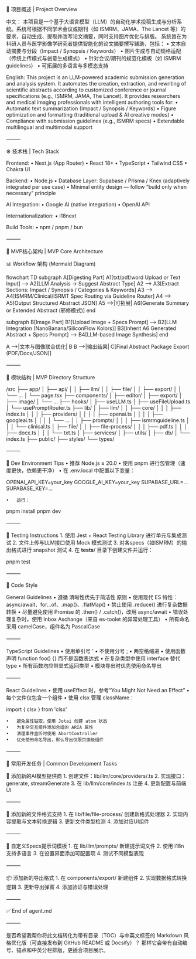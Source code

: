 🧩 项目概述 | Project Overview

中文：
本项目是一个基于大语言模型（LLM）的自动化学术投稿生成与分析系统。系统可根据不同学术会议或期刊（如 ISMRM、JAMA、The Lancet 等）的要求，自动生成、提取并改写论文摘要，同时支持图片优化与排版。
系统旨在为科研人员与医学影像学研究者提供智能化的论文摘要撰写辅助，包括：
	•	文本自动摘要与分段（Impact / Synopsis / Keywords）
	•	图片生成与自动规格适配（传统上传模式与创意生成模式）
	•	针对会议/期刊的规范化模板（如 ISMRM guidelines）
	•	可拓展的多语言与多模态支持

English:
This project is an LLM-powered academic submission generation and analysis system. It automates the creation, extraction, and rewriting of scientific abstracts according to customized conference or journal specifications (e.g., ISMRM, JAMA, The Lancet).
It provides researchers and medical imaging professionals with intelligent authoring tools for:
	•	Automatic text summarization (Impact / Synopsis / Keywords)
	•	Figure optimization and formatting (traditional upload & AI creative modes)
	•	Compliance with submission guidelines (e.g., ISMRM specs)
	•	Extendable multilingual and multimodal support

⸻

⚙️ 技术栈 | Tech Stack

Frontend:
	•	Next.js (App Router)
	•	React 18+
	•	TypeScript
	•	Tailwind CSS
	•	Chakra UI

Backend:
	•	Node.js
	•	Database Layer: Supabase / Prisma / Knex (adaptively integrated per use case)
	•	Minimal entity design — follow “build only when necessary” principle

AI Integration:
	•	Google AI (native integration)
	•	OpenAI API

Internationalization:
	•	i18next

Build Tools:
	•	npm / pnpm / bun

⸻

🧠 MVP核心架构 | MVP Core Architecture

📊 Workflow 架构 (Mermaid Diagram)

flowchart TD
  subgraph A[Digesting Part]
    A1[txt/pdf/word Upload or Text Input] --> A2[LLM Analysis → Suggest Abstract Type]
    A2 --> A3[Extract Sections: Impact / Synopsis / Categories & Keywords]
    A3 --> A4[ISMRM/Clinical/ISRMT Spec Routing via Guideline Router]
    A4 --> A5[Output Structured Abstract JSON]
    A5 -->|可拓展| A6[Generate Summary or Extended Abstract (邪修模式)]
  end

  subgraph B[Image Part]
    B1[Upload Image + Specs Prompt] --> B2[LLM Integration (NanoBanana/SiliconFlow Kolors)]
    B3[Inherit A6 Generated Abstract + Specs Prompt] --> B4[LLM-based Image Synthesis]
  end

  A -->|文本与图像联合优化| B
  B -->|输出结果| C[Final Abstract Package Export (PDF/Docx/JSON)]


⸻

🧩 模块结构 | MVP Directory Structure

/src
├── app/
│   ├── api/
│   │   ├── llm/
│   │   ├── file/
│   │   ├── export/
│   │   └── ...
│   └── page.tsx
├── components/
│   ├── editor/
│   ├── export/
│   ├── image/
│   └── ...
├── hooks/
│   ├── useLLM.ts
│   ├── useFileUpload.ts
│   └── usePromptRouter.ts
├── lib/
│   ├── llm/
│   │   ├── core/
│   │   │   ├── index.ts
│   │   │   ├── providers/
│   │   │   │   ├── openai.ts
│   │   │   │   ├── googleai.ts
│   │   │   │   └── ...
│   │   ├── prompts/
│   │   │   ├── ismrmguideline.ts
│   │   │   └── clinical.ts
│   ├── file/
│   │   ├── file-process/
│   │   │   ├── pdf.ts
│   │   │   ├── docx.ts
│   │   │   └── txt.ts
│   ├── services/
│   ├── utils/
│   ├── db/
│   └── index.ts
├── public/
├── styles/
└── types/


⸻

🧪 Dev Environment Tips
	•	推荐 Node.js ≥ 20.0
	•	使用 pnpm 进行包管理（速度更快，依赖更干净）
	•	在 .env.local 中配置以下变量：

OPENAI_API_KEY=your_key
GOOGLE_AI_KEY=your_key
SUPABASE_URL=...
SUPABASE_KEY=...


	•	运行：

pnpm install
pnpm dev



⸻

🧬 Testing Instructions
	1.	使用 Jest + React Testing Library 进行单元与集成测试
	2.	文件上传与LLM接口使用 Mock 模式测试
	3.	对各specs（如ISMRM）的输出格式进行 snapshot 测试
	4.	在 __tests__/ 目录下创建文件并运行：

pnpm test



⸻

🧾 Code Style

General Guidelines
	•	遵循 清晰性优先于简洁性 原则
	•	使用现代 ES 特性：async/await、for...of、.map()、.flatMap()
	•	禁止使用 .reduce() 进行复杂数据转换
	•	尽量避免使用 Promise 的 .then() / .catch()，改用 async/await
	•	错误处理复杂时，使用 Inbox Aschange（来自 es-toolet 的异常处理工具）
	•	所有命名采用 camelCase，组件名为 PascalCase

⸻

TypeScript Guidelines
	•	使用单引号 '
	•	不使用分号 ;
	•	两空格缩进
	•	使用函数声明 function foo() {} 而不是函数表达式
	•	在复杂类型中使用 interface 替代 type
	•	所有函数均应带显式返回类型
	•	模块导出时优先使用命名导出

⸻

React Guidelines
	•	使用 useEffect 时，参考“You Might Not Need an Effect”
	•	每个文件仅包含一个组件
	•	使用 clsx 管理 className：

import { clsx } from 'clsx'


	•	避免属性钻取，使用 Jotai 创建 atom 状态
	•	为复杂交互组件添加合适的 ARIA 属性
	•	清理事件监听时使用 AbortController
	•	优先使用命名导出，默认导出仅限页面级组件

⸻

🧰 常用开发任务 | Common Development Tasks

🧠 添加新的AI模型提供商
	1.	创建文件：lib/llm/core/providers/<provider>.ts
	2.	实现接口：generate, streamGenerate
	3.	在 lib/llm/core/index.ts 注册
	4.	更新配置与前端UI

⸻

📄 添加新的文件格式支持
	1.	在 lib/file/file-process/ 创建新格式处理器
	2.	实现内容提取与文本转换逻辑
	3.	更新文件类型检测
	4.	添加对应UI组件

⸻

🧩 自定义Specs提示词模板
	1.	在 lib/llm/prompts/ 新建提示词文件
	2.	使用 i18n 支持多语言
	3.	在设置界面添加可配置项
	4.	测试不同模型表现

⸻

📦 添加新的导出格式
	1.	在 components/export/ 新建组件
	2.	实现数据格式转换逻辑
	3.	更新导出弹窗
	4.	添加验证与错误处理

⸻

✅ End of agent.md

⸻

是否希望我帮你将此文档转化为带有目录（TOC）与中英文标签的 Markdown 风格优化版（可直接发布到 GitHub README 或 Docsify）？
那样它会带有自动编号、锚点和中英分栏排版，更适合项目展示。